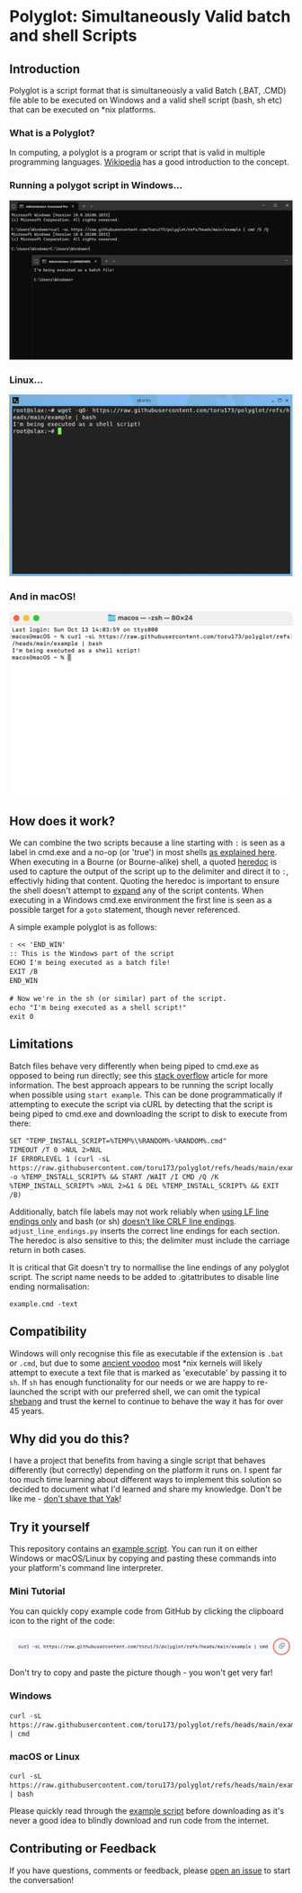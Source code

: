 # Polyglot: Simultaneously Valid batch and shell Scripts

## Introduction
Polyglot is a script format that is simultaneously a valid Batch (.BAT, .CMD) file able to be executed on Windows and a valid shell script (bash, sh etc) that can be executed on *nix platforms.

### What is a Polyglot?
In computing, a polyglot is a program or script that is valid in multiple programming languages. [Wikipedia](https://en.wikipedia.org/wiki/Polyglot_(computing)) has a good introduction to the concept.

### Running a polygot script in Windows...
![Running on Windows](images/windows.png)

### Linux...
![Running on Linux](images/linux.png)

### And in macOS!
![Running on macOS](images/macos.png)

## How does it work?
We can combine the two scripts because a line starting with `:` is seen as a label in cmd.exe and a no-op (or 'true') in most shells [as explained here](https://unix.stackexchange.com/questions/31673#39678). When executing in a Bourne (or Bourne-alike) shell, a quoted [heredoc](https://en.wikipedia.org/wiki/Here_document) is used to capture the output of the script up to the delimiter and direct it to `:`, effectivly hiding that content. Quoting the heredoc is important to ensure the shell doesn't attempt to [expand](https://en.wikipedia.org/wiki/Here_document#Unix_shells) any of the script contents. When executing in a Windows cmd.exe environment the first line is seen as a possible target for a `goto` statement, though never referenced.

A simple example polyglot is as follows:

```
: << 'END_WIN'
:: This is the Windows part of the script
ECHO I'm being executed as a batch file!
EXIT /B
END_WIN

# Now we're in the sh (or similar) part of the script.
echo "I'm being executed as a shell script!"
exit 0
```
## Limitations
Batch files behave very differently when being piped to cmd.exe as opposed to being run directly; see this [stack overflow](https://stackoverflow.com/questions/8192318#8194279) article for more information. The best approach appears to be running the script locally when possible using `start example`. This can be done programmatically if attempting to execute the script via cURL by detecting that the script is being piped to cmd.exe and downloading the script to disk to execute from there:

```
SET "TEMP_INSTALL_SCRIPT=%TEMP%\%RANDOM%-%RANDOM%.cmd"
TIMEOUT /T 0 >NUL 2>NUL
IF ERRORLEVEL 1 (curl -sL https://raw.githubusercontent.com/toru173/polyglot/refs/heads/main/example.cmd -o %TEMP_INSTALL_SCRIPT% && START /WAIT /I CMD /Q /K %TEMP_INSTALL_SCRIPT% >NUL 2>&1 & DEL %TEMP_INSTALL_SCRIPT% && EXIT /B)
```

Additionally, batch file labels may not work reliably when [using LF line endings only](https://www.dostips.com/forum/viewtopic.php?t=8988) and bash (or sh) [doesn't like CRLF line endings](https://unix.stackexchange.com/questions/577663/handling-bash-script-with-crlf-carriage-return-in-linux-as-in-msys2). `adjust_line_endings.py` inserts the correct line endings for each section. The heredoc is also sensitive to this; the delimiter must include the carriage return in both cases.

It is critical that Git doesn't try to normallise the line endings of any polyglot script. The script name needs to be added to .gitattributes to disable line ending normalisation:

```
example.cmd -text
```

## Compatibility
Windows will only recognise this file as executable if the extension is `.bat` or `.cmd`, but due to some [ancient voodoo](http://www.faqs.org/faqs/unix-faq/faq/part3/section-16.html) most *nix kernels will likely attempt to execute a text file that is marked as 'executable' by passing it to `sh`. If `sh` has enough functionality for our needs or we are happy to re-launched the script with our preferred shell, we can omit the typical [shebang](https://en.wikipedia.org/wiki/Shebang_(Unix)) and trust the kernel to continue to behave the way it has for over 45 years.

## Why did you do this?
I have a project that benefits from having a single script that behaves differently (but correctly) depending on the platform it runs on. I spent far too much time learning about different ways to implement this solution so decided to document what I'd learned and share my knowledge. Don't be like me - [don't shave that Yak](https://seths.blog/2005/03/dont_shave_that/)!

## Try it yourself
This repository contains an [example script](https://raw.githubusercontent.com/toru173/polyglot/refs/heads/main/example.cmd). You can run it on either Windows or macOS/Linux by copying and pasting these commands into your platform's command line interpreter.

### Mini Tutorial
You can quickly copy example code from GitHub by clicking the clipboard icon to the right of the code:

![GitHub Clipboard Icon](images/clipboard_icon.png)

Don't try to copy and paste the picture though - you won't get very far!

### Windows
```
curl -sL https://raw.githubusercontent.com/toru173/polyglot/refs/heads/main/example.cmd | cmd
```

### macOS or Linux
```
curl -sL https://raw.githubusercontent.com/toru173/polyglot/refs/heads/main/example.cmd | bash
```

Please quickly read through the [example script](https://raw.githubusercontent.com/toru173/polyglot/refs/heads/main/example.cmd) before downloading as it's never a good idea to blindly download and run code from the internet.

## Contributing or Feedback
If you have questions, comments or feedback, please [open an issue](https://github.com/toru173/polyglot/issues/new/choose) to start the conversation!
